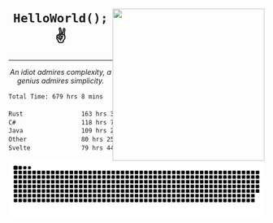 <div text-align="center">
    <img src="https://i.imgur.com/h1q15Kt.gife" align="right" width="299" height="299">
    <h1 align="center"><code>HelloWorld();</code> ✌️</h1>
    <hr>
    <p align="center"><i>An idiot admires complexity, a genius admires simplicity.</i></p>
</div>

<!--START_SECTION:waka-->

```txt
Total Time: 679 hrs 8 mins

Rust                163 hrs 34 mins █████▒░░░░░░░░░░░░░░░░░░░   21.53 %
C#                  118 hrs 7 mins  ████░░░░░░░░░░░░░░░░░░░░░   15.55 %
Java                109 hrs 25 mins ███▓░░░░░░░░░░░░░░░░░░░░░   14.41 %
Other               80 hrs 25 mins  ██▓░░░░░░░░░░░░░░░░░░░░░░   10.59 %
Svelte              79 hrs 44 mins  ██▓░░░░░░░░░░░░░░░░░░░░░░   10.50 %
```

<!--END_SECTION:waka-->

<picture>
  <source media="(prefers-color-scheme: dark)" srcset="https://raw.githubusercontent.com/Somfic/Somfic/main/github-contribution-grid-snake-dark.svg">
  <source media="(prefers-color-scheme: light)" srcset="https://raw.githubusercontent.com/Somfic/Somfic/main/github-contribution-grid-snake.svg">
  <img alt="github contribution grid snake animation" src="https://raw.githubusercontent.com/Somfic/Somfic/main/github-contribution-grid-snake.svg">
</picture>
